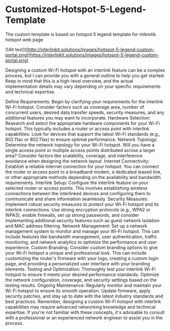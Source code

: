 # Customized-Hotspot-5-Legend-Template
The custom template is based on hotspot 5 legend template for mikrotik hotspot web page

![Alt text]([http://interlinkit.solutions/images/hotspot-5-legend-custom-portal.png](https://interlinkit.solutions/images/hotspot-5-legend-custom-portal.png)

Designing a custom Wi-Fi hotspot with an interlink feature can be a complex process, but I can provide you with a general outline to help you get started. Keep in mind that this is a high-level overview, and the actual implementation details may vary depending on your specific requirements and technical expertise.

Define Requirements: Begin by clarifying your requirements for the interlink Wi-Fi hotspot. Consider factors such as coverage area, number of concurrent users, desired data transfer speeds, security measures, and any additional features you may want to incorporate.
Hardware Selection: Research and select the appropriate hardware components for your Wi-Fi hotspot. This typically includes a router or access point with interlink capabilities. Look for devices that support the latest Wi-Fi standards (e.g., 802.11ac or 802.11ax) to ensure optimal performance.
Network Topology: Determine the network topology for your Wi-Fi hotspot. Will you have a single access point or multiple access points distributed across a larger area? Consider factors like scalability, coverage, and interference avoidance when designing the network layout.
Internet Connectivity: Establish a reliable internet connection for your hotspot. You can connect the router or access point to a broadband modem, a dedicated leased line, or other appropriate methods depending on the availability and bandwidth requirements.
Interlink Setup: Configure the interlink feature on your selected router or access points. This involves establishing wireless connections between the interlinked devices and configuring them to communicate and share information seamlessly.
Security Measures: Implement robust security measures to protect your Wi-Fi hotspot and its interlink connections. Use strong encryption protocols (e.g., WPA2 or WPA3), enable firewalls, set up strong passwords, and consider implementing additional security features such as guest network isolation and MAC address filtering.
Network Management: Set up a network management system to monitor and manage your Wi-Fi hotspot. This can include features like bandwidth management, user authentication, traffic monitoring, and network analytics to optimize the performance and user experience.
Custom Branding: Consider custom branding options to give your Wi-Fi hotspot a unique and professional look. This can include customizing the router's firmware with your logo, creating a custom login page, and providing a personalized user interface with your branding elements.
Testing and Optimization: Thoroughly test your interlink Wi-Fi hotspot to ensure it meets your desired performance standards. Optimize the network configuration, coverage, and security settings based on the testing results.
Ongoing Maintenance: Regularly monitor and maintain your Wi-Fi hotspot to ensure its smooth operation. Update firmware, apply security patches, and stay up to date with the latest industry standards and best practices.
Remember, designing a custom Wi-Fi hotspot with interlink capabilities may require advanced networking knowledge and technical expertise. If you're not familiar with these concepts, it's advisable to consult with a professional or an experienced network engineer to assist you in the process.

